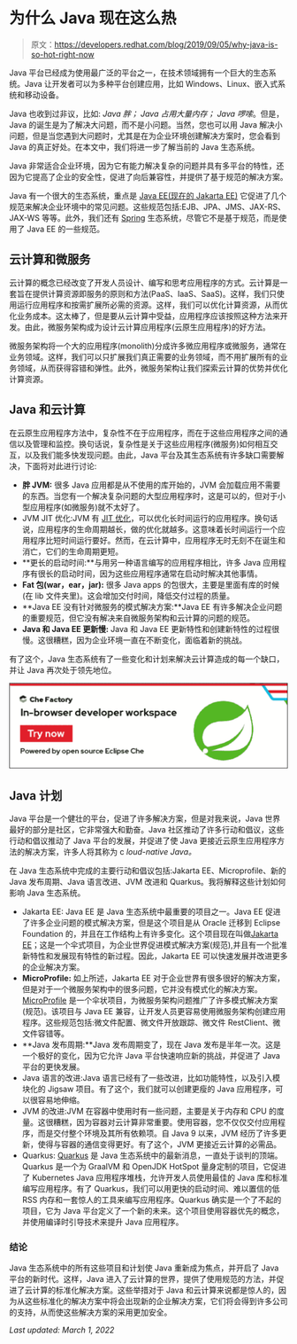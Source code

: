 # 为什么 Java 现在这么热

> 原文：<https://developers.redhat.com/blog/2019/09/05/why-java-is-so-hot-right-now>

Java 平台已经成为使用最广泛的平台之一，在技术领域拥有一个巨大的生态系统。Java 让开发者可以为多种平台创建应用，比如 Windows、Linux、嵌入式系统和移动设备。

Java 也收到过非议，比如: *Java 胖；* *Java 占用大量内存；* *Java 啰嗦*。但是，Java 的诞生是为了解决大问题，而不是小问题。当然，您也可以用 Java 解决小问题，但是当您遇到大问题时，尤其是在为企业环境创建解决方案时，您会看到 Java 的真正好处。在本文中，我们将进一步了解当前的 Java 生态系统。

Java 非常适合企业环境，因为它有能力解决复杂的问题并具有多平台的特性，还因为它提高了企业的安全性，促进了向后兼容性，并提供了基于规范的解决方案。

Java 有一个很大的生态系统，重点是 [Java EE(现在的 Jakarta EE)](https://developers.redhat.com/videos/youtube/f2EwhTUmeOI/) 它促进了几个规范来解决企业环境中的常见问题。这些规范包括:EJB、JPA、JMS、JAX-RS、JAX-WS 等等。此外，我们还有 [Spring](https://spring.io/) 生态系统，尽管它不是基于规范，而是使用了 Java EE 的一些规范。

## 云计算和微服务

云计算的概念已经改变了开发人员设计、编写和思考应用程序的方式。云计算是一套旨在提供计算资源即服务的原则和方法(PaaS、IaaS、SaaS)。这样，我们只使用运行应用程序和按需扩展所必需的资源。这样，我们可以优化计算资源，从而优化业务成本。这太棒了，但是要从云计算中受益，应用程序应该按照这种方法来开发。由此，微服务架构成为设计云计算应用程序(云原生应用程序)的好方法。

微服务架构将一个大的应用程序(monolith)分成许多微应用程序或微服务，通常在业务领域。这样，我们可以只扩展我们真正需要的业务领域，而不用扩展所有的业务领域，从而获得容错和弹性。此外，微服务架构让我们探索云计算的优势并优化计算资源。

## Java 和云计算

在云原生应用程序方法中，复杂性不在于应用程序，而在于这些应用程序之间的通信以及管理和监控。换句话说，复杂性是关于这些应用程序(微服务)如何相互交互，以及我们能多快发现问题。由此，Java 平台及其生态系统有许多缺口需要解决，下面将对此进行讨论:

*   **胖 JVM:** 很多 Java 应用都是从不使用的库开始的，JVM 会加载应用不需要的东西。当您有一个解决复杂问题的大型应用程序时，这是可以的，但对于小型应用程序(如微服务)就不太好了。
*   JVM JIT 优化:JVM 有 [JIT 优化](https://www.ibm.com/support/knowledgecenter/en/SSYKE2_8.0.0/com.ibm.java.vm.80.doc/docs/jit_optimize.html)，可以优化长时间运行的应用程序。换句话说，应用程序的生命周期越长，做的优化就越多。这意味着长时间运行一个应用程序比短时间运行要好。然而，在云计算中，应用程序无时无刻不在诞生和消亡，它们的生命周期更短。
*   **更长的启动时间:**与用另一种语言编写的应用程序相比，许多 Java 应用程序有很长的启动时间，因为这些应用程序通常在启动时解决其他事情。
*   **Fat 包(war，ear，jar):** 很多 Java apps 的包很大，主要是里面有库的时候(在 lib 文件夹里)。这会增加交付时间，降低交付过程的质量。
*   **Java EE 没有针对微服务的模式解决方案:**Java EE 有许多解决企业问题的重要规范，但它没有解决来自微服务架构和云计算的问题的规范。
*   **Java 和 Java EE 更新慢:** Java 和 Java EE 更新特性和创建新特性的过程很慢。这很糟糕，因为企业环境一直在不断变化，面临着新的挑战。

有了这个，Java 生态系统有了一些变化和计划来解决云计算造成的每一个缺口，并让 Java 再次处于领先地位。

[![](img/453680955dc70822b783c189314801a6.png)](https://che.openshift.io/f?url=https://raw.githubusercontent.com/redhat-developer/devfile/master/getting-started/spring-boot/devfile.yaml/?sc_cid=7013a000002D1quAAC)

## Java 计划

Java 平台是一个健壮的平台，促进了许多解决方案，但是对我来说，Java 世界最好的部分是社区，它非常强大和勤奋。Java 社区推动了许多行动和倡议，这些行动和倡议推动了 Java 平台的发展，并促进了使 Java 更接近云原生应用程序方法的解决方案，许多人将其称为 c *loud-native Java。*

在 Java 生态系统中完成的主要行动和倡议包括:Jakarta EE、Microprofile、新的 Java 发布周期、Java 语言改进、JVM 改进和 Quarkus。我将解释这些计划如何影响 Java 生态系统。

*   Jakarta EE: Java EE 是 Java 生态系统中最重要的项目之一。Java EE 促进了许多企业问题的模式解决方案，但是这个项目是从 Oracle 迁移到 Eclipse Foundation 的，并且在工作结构上有许多变化。这个项目现在叫做[Jakarta EE](https://jakarta.ee/)；这是一个伞式项目，为企业世界促进模式解决方案(规范),并且有一个批准新特性和发展现有特性的新过程。因此，Jakarta EE 可以快速发展并改进更多的企业解决方案。
*   **MicroProfile:** 如上所述，Jakarta EE 对于企业世界有很多很好的解决方案，但是对于一个微服务架构中的很多问题，它并没有模式化的解决方案。 [MicroProfile](https://microprofile.io/) 是一个伞状项目，为微服务架构问题推广了许多模式解决方案(规范)。该项目与 Java EE 兼容，让开发人员更容易使用微服务架构创建应用程序。这些规范包括:微文件配置、微文件开放跟踪、微文件 RestClient、微文件容错等。
*   **Java 发布周期:**Java 发布周期变了，现在 Java 发布是半年一次。这是一个极好的变化，因为它允许 Java 平台快速响应新的挑战，并促进了 Java 平台的更快发展。
*   Java 语言的改进:Java 语言已经有了一些改进，比如功能特性，以及引入模块化的 Jigsaw 项目。有了这个，我们就可以创建更瘦的 Java 应用程序，可以很容易地伸缩。
*   JVM 的改进:JVM 在容器中使用时有一些问题，主要是关于内存和 CPU 的度量。这很糟糕，因为容器对云计算非常重要。使用容器，您不仅仅交付应用程序，而是交付整个环境及其所有依赖项。自 Java 9 以来，JVM 经历了许多更新，使得与容器的通信变得更好。有了这个，JVM 更接近云计算的必需品。
*   Quarkus: [Quarkus](https://quarkus.io/) 是 Java 生态系统中的最新消息，一直处于谈判的顶端。Quarkus 是一个为 GraalVM 和 OpenJDK HotSpot 量身定制的项目，它促进了 Kubernetes Java 应用程序堆栈，允许开发人员使用最佳的 Java 库和标准编写应用程序。有了 Quarkus，我们可以用更快的启动时间、难以置信的低 RSS 内存和一套惊人的工具来编写应用程序。Quarkus 确实是一个了不起的项目，它为 Java 平台定义了一个新的未来。这个项目使用容器优先的概念，并使用编译时引导技术来提升 Java 应用程序。

### 结论

Java 生态系统中的所有这些项目和计划使 Java 重新成为焦点，并开启了 Java 平台的新时代。这样，Java 进入了云计算的世界，提供了使用规范的方法，并促进了云计算的标准化解决方案。这些举措对于 Java 和云计算来说都是惊人的，因为从这些标准化的解决方案中将会出现新的企业解决方案，它们将会得到许多公司的支持，从而使这些解决方案的采用更加安全。

*Last updated: March 1, 2022*
